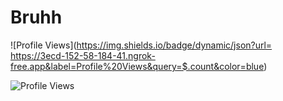 
# Bruhh
![Profile Views](https://img.shields.io/badge/dynamic/json?url= https://3ecd-152-58-184-41.ngrok-free.app&label=Profile%20Views&query=$.count&color=blue)

![Profile Views](https://count.getloli.com/get/@:username)
